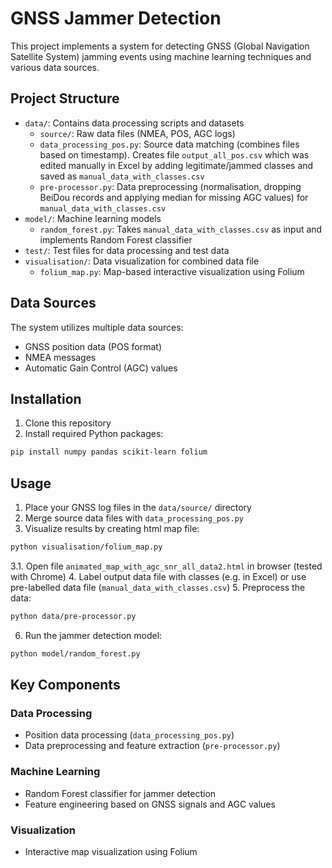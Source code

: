 # GNSS Jammer Detection

This project implements a system for detecting GNSS (Global Navigation Satellite System) jamming events using machine learning techniques and various data sources.

## Project Structure

- `data/`: Contains data processing scripts and datasets
  - `source/`: Raw data files (NMEA, POS, AGC logs)
  - `data_processing_pos.py`: Source data matching (combines files based on timestamp). Creates file `output_all_pos.csv` which was edited manually in Excel by adding legitimate/jammed classes and saved as `manual_data_with_classes.csv`
  - `pre-processor.py`: Data preprocessing (normalisation, dropping BeiDou records and applying median for missing AGC values) for `manual_data_with_classes.csv`
- `model/`: Machine learning models
  - `random_forest.py`: Takes `manual_data_with_classes.csv` as input and implements Random Forest classifier
- `test/`: Test files for data processing and test data
- `visualisation/`: Data visualization for combined data file
  - `folium_map.py`: Map-based interactive visualization using Folium

## Data Sources

The system utilizes multiple data sources:
- GNSS position data (POS format)
- NMEA messages
- Automatic Gain Control (AGC) values

## Installation

1. Clone this repository
2. Install required Python packages:
```bash
pip install numpy pandas scikit-learn folium
```

## Usage

1. Place your GNSS log files in the `data/source/` directory
2. Merge source data files with `data_processing_pos.py`
3. Visualize results by creating html map file: 
```bash
python visualisation/folium_map.py
```
3.1. Open file `animated_map_with_agc_snr_all_data2.html` in browser (tested with Chrome)
4. Label output data file with classes (e.g. in Excel) or use pre-labelled data file (`manual_data_with_classes.csv`)
5. Preprocess the data:
```bash
python data/pre-processor.py
```
6. Run the jammer detection model:
```bash
python model/random_forest.py
```

## Key Components

### Data Processing
- Position data processing (`data_processing_pos.py`)
- Data preprocessing and feature extraction (`pre-processor.py`)

### Machine Learning
- Random Forest classifier for jammer detection
- Feature engineering based on GNSS signals and AGC values

### Visualization
- Interactive map visualization using Folium

